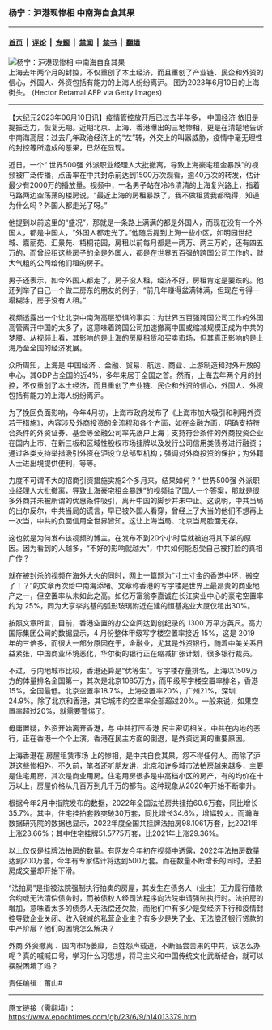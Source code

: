 ### 杨宁：沪港现惨相 中南海自食其果

---

#### [首页](../../../..?n14013379) &nbsp;|&nbsp; [评论](../../../../../epoch-comment?n14013379) &nbsp;|&nbsp; [专题](../../../../../epoch-special?n14013379) &nbsp;|&nbsp; [禁闻](../../../../../epoch-news?n14013379) &nbsp;|&nbsp; [禁书](../../../../../books?n14013379) &nbsp;|&nbsp; [翻墙](https://github.com/gfw-breaker/nogfw/blob/master/README.md?n14013379)


<div><img alt="杨宁：沪港现惨相 中南海自食其果" class="attachment-djy_600_400 size-djy_600_400 wp-post-image" src="https://i.epochtimes.com/assets/uploads/2023/06/id14013724-GettyImages-1257421014-600x400.jpg"/>
<div class="caption">
 上海去年两个月的封控，不仅重创了本土经济，而且重创了产业链、民企和外资的信心，外国人、外资包括有能力的上海人纷纷离沪。 图为2023年6月10日的上海街头。  (Hector Retamal AFP via Getty Images)
</div></div><hr/><div class="post_content" id="artbody" itemprop="articleBody">
 <!-- article content begin -->
 <p>
  【大纪元2023年06月10日讯】疫情管控放开后已过去半年多，
  <ok href="https://www.epochtimes.com/gb/tag/%E4%B8%AD%E5%9B%BD%E7%BB%8F%E6%B5%8E.html">
   中国经济
  </ok>
  依旧是提振乏力，恢复无期。近期北京、上海、香港曝出的三地惨相，更是在清楚地告诉中南海高层：过去几年政治经济上的“左”转，外交上的叫嚣威胁，疫情中毫无理性的封控等所造成的恶果，已然在显现。
 </p>
 <p>
  近日，一个“
  <ok href="https://www.epochtimes.com/gb/tag/%E4%B8%96%E7%95%8C500%E5%BC%BA.html">
   世界500强
  </ok>
  外派职业经理人大批撤离，导致上海豪宅租金暴跌”的视频被广泛传播，点击率在中共封杀前达到1500万次观看，逾40万次的转发，估计最少有2000万的播放量。视频中，一名男子站在冷冷清清的上海复兴路上，指着马路两边空荡荡的楼房说，“最近上海的房租暴跌了，我不做租赁我都晓得，知道为什么吗？外国人都走光了呀。”
 </p>
 <p>
  他提到以前这里的“盛况”，那就是一条路上满满的都是外国人，而现在没有一个外国人，都是中国人，“外国人都走光了。”他随后提到上海一些小区，如明园世纪城、嘉丽苑、汇景苑、梧桐花园，房租以前每月都是一两万、两三万的，还有四五万的，而曾经租这些房子的全是外国人，都是在世界五百强的跨国公司工作的，财大气粗的公司给他们租的房子。
 </p>
 <p>
  男子还表示，如今外国人都走了，房子没人租，经济不好，房租肯定是要跌的。他还列举了自己一个做二房东的朋友的例子，“前几年赚得盆满钵满，但现在亏得一塌糊涂，房子没有人租。”
 </p>
 <p>
  视频透露出一个让北京中南海高层恐惧的事实：为世界五百强跨国公司工作的外国高管离开中国的太多了，这意味着跨国公司加速撤离中国或缩减规模正成为中共的梦魇。从视频上看，其影响的是上海的房屋租赁和买卖市场，但其真正影响的是上海乃至全国的经济发展。
 </p>
 <p>
  众所周知，上海是
  <ok href="https://www.epochtimes.com/gb/tag/%E4%B8%AD%E5%9B%BD%E7%BB%8F%E6%B5%8E.html">
   中国经济
  </ok>
  、金融、贸易、航运、商业、上游制造和对外开放的中心，其GDP占全国的近4%，多年来居于全国之首。然而，上海去年两个月的封控，不仅重创了本土经济，而且重创了产业链、民企和外资的信心，外国人、外资包括有能力的上海人纷纷离沪。
 </p>
 <p>
  为了挽回负面影响，今年4月初，上海市政府发布了《上海市加大吸引和利用外资若干措施》，内容涉及外商投资的全流程和各个方面，如在金融方面，明确支持符合条件的外资证券、基金等金融公司率先落户上海；支持符合条件的外商投资企业在国内上市、在新三板和区域性股权市场挂牌以及发行公司信用类债券进行融资；通过各类支持举措吸引外资在沪设立总部型机构；强调对外商投资的保护；为外籍人士进出境提供便利，等等。
 </p>
 <p>
  力度不可谓不大的招商引资措施实施2个多月来，结果如何？“
  <ok href="https://www.epochtimes.com/gb/tag/%E4%B8%96%E7%95%8C500%E5%BC%BA.html">
   世界500强
  </ok>
  外派职业经理人大批撤离，导致上海豪宅租金暴跌”的视频给了国人一个答案，那就是很多外商并未被所谓的优惠条件吸引，离开中国的脚步并未中止。这说明，中共当局的出尔反尔，中共当局的谎言，早已被外国人看穿，曾经上了大当的他们不想再上一次当，中共的负面信用全世界皆知。这让上海当局、北京当局脸面无存。
 </p>
 <p>
  这也就是为何发布该视频的博主，在发布不到20个小时后就被迫将其下架的原因。因为看到的人越多，“不好的影响就越大”，中共如何能忍受自己被打脸的真相广传？
 </p>
 <p>
  就在被封杀的视频在海外大火的同时，网上一篇题为“寸土寸金的香港中环，搬空了！？”的文章再次给中南海添堵。文章称香港的写字楼是世界上最昂贵的商业地产之一，但空置率从未如此之高。如亿万富翁李嘉诚在长江实业中心的豪宅空置率约为 25%，同为大亨李兆基的弧形玻璃附近在建的恒基兆业大厦仅租出30%。
 </p>
 <p>
  按照文章所言，目前，香港空置的办公空间达到创纪录的 1300 万平方英尺。高力国际集团公司的数据显示，4 月份整体甲级写字楼空置率接近 15%，这是 2019 年的三倍多，而很大一部分原因在于，金融业，尤其是外资银行，随着中美关系日益紧张，中国商业环境恶化，华尔街的银行正在缩减扩张计划，很多银行裁员。
 </p>
 <p>
  不过，与内地城市比较，香港还算是“优等生”。写字楼存量排名，上海以1509万方的体量排名全国第一，其次是北京1085万方，而甲级写字楼空置率排名，香港15%，全国最低。北京空置率18.7%，上海空置率20%，广州21%，深圳24.9%。除了北京和香港，其它城市的空置率全部超过20%。一般来说，如果空置率超过20%，就需要警惕了。
 </p>
 <p>
  毋庸置疑，外资开始离开香港，与
  <ok href="https://www.epochtimes.com/gb/tag/%E4%B8%AD%E5%85%B1%E6%89%93%E5%8E%8B%E9%A6%99%E6%B8%AF.html">
   中共打压香港
  </ok>
  民主密切相关。中共在内地的恶行，正在香港一个个上演。香港在民主方面的倒退，是外资远离的重要原因。
 </p>
 <p>
  上海香港在
  <ok href="https://www.epochtimes.com/gb/tag/%E6%88%BF%E5%B1%8B%E7%A7%9F%E8%B5%81%E5%B8%82%E5%9C%BA.html">
   房屋租赁市场
  </ok>
  上的惨相，是中共自食其果，怨不得任何人。而除了沪港这些惨相外，不久前，笔者还听朋友讲，北京和许多城市法拍房越来越多，主要是住宅用房，其次是商业用房。住宅用房很多是中高档小区的房产，有的均价在十万以上，房屋价格从几百万到几千万的都有。这种现象从2020年开始不断攀升。
 </p>
 <p>
  根据今年2月中指院发布的数据，2022年全国法拍房共挂拍60.6万套，同比增长35.7%。其中，住宅挂拍套数突破30万套，同比增长34.6%，增幅较大。而瀚海数据研究院的数据也显示，2022年度全国共挂牌法拍房98.1061万套，比2021年上涨23.66%；其中住宅挂牌51.5775万套，比2021年上涨29.36%。
 </p>
 <p>
  以上仅仅是挂牌法拍房的数量。有网友今年初在视频中透露，2022年法拍房数量达到200万套，今年有专家估计将达到500万套。而在数量不断增长的同时，法拍房成交量却开始下滑。
 </p>
 <p>
  “法拍房”是指被法院强制执行拍卖的房屋，其发生在债务人（业主）无力履行借款合约或无法清偿债务时，而被债权人经司法程序向法院申请强制执行时。法拍房的增加，意味着太多的债务人无法偿还欠款，而他们中有多少是受经济下行和疫情封控导致企业关闭、收入锐减的私营企业主？有多少是失了业、无法偿还银行贷款的中产阶层？他们的困境怎么解决？
 </p>
 <p>
  外商
  <ok href="https://www.epochtimes.com/gb/tag/%E5%A4%96%E8%B5%84%E6%92%A4%E7%A6%BB.html">
   外资撤离
  </ok>
  、国内市场萎靡，百姓怨声载道，不断品尝苦果的中共，该怎么办呢？真的喊喊口号，学习什么习思想，将马主义和中国传统文化武断结合，就可以摆脱困境了吗？
 </p>
 <p>
  责任编辑：莆山#
 </p>
 <!-- article content end -->
 <div id="below_article_ad">
 </div>
</div>


---

原文链接（需翻墙）：https://www.epochtimes.com/gb/23/6/9/n14013379.htm